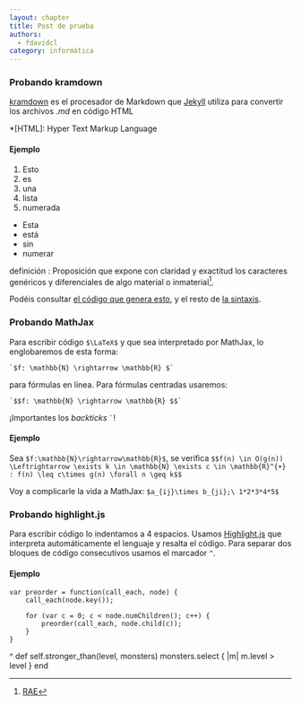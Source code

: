```yaml
---
layout: chapter
title: Post de prueba
authors:
  - fdavidcl
category: informática
---
```


### Probando kramdown
[kramdown](http://kramdown.gettalong.org/quickref.html) es el procesador de Markdown que
[Jekyll](http://jekyllrb.com) utiliza para convertir los archivos *.md* en código HTML

*[HTML]: Hyper Text Markup Language

#### Ejemplo

1. Esto
1. es
1. una
1. lista
1. numerada

* Esta
* está
* sin
* numerar

definición
: Proposición que expone con claridad y exactitud los caracteres genéricos y
diferenciales de algo material o inmaterial[^1].

[^1]: [RAE](http://lema.rae.es/drae/?val=definici%C3%B3n)

Podéis consultar [el código que genera esto](https://github.com/fdavidcl/apuntes/raw/gh-pages/_posts/2014-3-6-testpost.md),
y el resto de [la sintaxis](http://kramdown.gettalong.org/syntax.html).


### Probando MathJax

Para escribir código `$\LaTeX$` y que sea interpretado por MathJax, lo englobaremos de
esta forma:

    `$f: \mathbb{N} \rightarrow \mathbb{R} $`

para fórmulas en línea. Para fórmulas centradas usaremos:

    `$$f: \mathbb{N} \rightarrow \mathbb{R} $$`

¡Importantes los *backticks* `` ` ``!

#### Ejemplo

Sea `$f:\mathbb{N}\rightarrow\mathbb{R}$`, se verifica `$$f(n) \in O(g(n))
\Leftrightarrow \exists k \in \mathbb{N} \exists c \in \mathbb{R}^{+} : f(n) \leq
c\times g(n) \forall n \geq k$$`

Voy a complicarle la vida a MathJax: `$a_{ij}\times b_{ji};\ 1*2*3*4*5$`

### Probando highlight.js

Para escribir código lo indentamos a 4 espacios. Usamos [Highlight.js](http://highlightjs.org)
que interpreta automáticamente el lenguaje y resalta el código. Para separar dos bloques de
código consecutivos usamos el marcador `^`.

#### Ejemplo

    var preorder = function(call_each, node) {
        call_each(node.key());

        for (var c = 0; c < node.numChildren(); c++) {
            preorder(call_each, node.child(c));
        }
    }
^
    def self.stronger_than(level, monsters)
        monsters.select { |m| m.level > level }
    end
